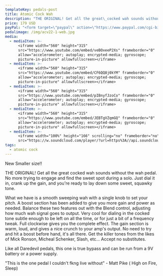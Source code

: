 ```yaml
---
templateKey: pedals-post
title: Atomic Cock Wah
description: "THE ORIGINAL! Get all the great\_cocked wah sounds without the wah pedal. No more trying to engage and find the sweet spot during a solo. Just dial it in, crank up the gain, and you're ready to lay down some\_sweet, squawky tone."
price: 179 USD
payPal: "<form target=\"paypal\" action=\"https://www.paypal.com/cgi-bin/webscr\" method=\"post\">\n<input type=\"hidden\" name=\"cmd\" value=\"_s-xclick\">\n<input type=\"hidden\" name=\"hosted_button_id\" value=\"M7G47E8RDMV36\">\n<table>\n<tr><td><input type=\"hidden\" name=\"on0\" value=\"Buy Now\">Buy Now</td></tr><tr><td><select name=\"os0\">\n\t<option value=\"Atomic Cock\">Atomic Cock $179.00 USD</option>\n</select> </td></tr>\n</table>\n<input type=\"hidden\" name=\"currency_code\" value=\"USD\">\n<input type=\"image\" src=\"https://www.paypalobjects.com/en_US/i/btn/btn_cart_LG.gif\" border=\"0\" name=\"submit\" alt=\"PayPal - The safer, easier way to pay online!\">\n<img alt=\"\" border=\"0\" src=\"https://www.paypalobjects.com/en_US/i/scr/pixel.gif\" width=\"1\" height=\"1\">\n</form>\n\n"
pedalimage: /img/acv22-1-web.jpg
media:
  - mediaItem: >-
      <iframe width="560" height="315"
      src="https://www.youtube.com/embed/veBOxeeP2Xs" frameborder="0"
      allow="accelerometer; autoplay; encrypted-media; gyroscope;
      picture-in-picture" allowfullscreen></iframe>
  - mediaItem: >-
      <iframe width="560" height="315"
      src="https://www.youtube.com/embed/CF6QQ8j0kYM" frameborder="0"
      allow="accelerometer; autoplay; encrypted-media; gyroscope;
      picture-in-picture" allowfullscreen></iframe>
  - mediaItem: >-
      <iframe width="560" height="315"
      src="https://www.youtube.com/embed/pIBnyfJzoCo" frameborder="0"
      allow="accelerometer; autoplay; encrypted-media; gyroscope;
      picture-in-picture" allowfullscreen></iframe>
  - mediaItem: >-
      <iframe width="560" height="315"
      src="https://www.youtube.com/embed/JEBTgVZqmGQ" frameborder="0"
      allow="accelerometer; autoplay; encrypted-media; gyroscope;
      picture-in-picture" allowfullscreen></iframe>
  - mediaItem: >-
      <iframe width="100%" height="166" scrolling="no" frameborder="no"
      src="https://w.soundcloud.com/player/?url=https%3A//api.soundcloud.com/tracks/454227918&amp;color=ff5500"></iframe>
tags:
  - atomic cock
---
```

New Smaller size!!

THE ORIGINAL! Get all the great cocked wah sounds without the wah pedal. No more trying to engage and find the sweet spot during a solo. Just dial it in, crank up the gain, and you're ready to lay down some sweet, squawky tone.

What we have is a smooth sweeping wah with a single knob to set your pitch. A boost section has been added to give you more gain and power as needed. Balance these two features out with the Blend control, adjusting how much wah signal goes to output. Very cool for dialing in the cocked tone subtle enough to be left on all the time, or for just a bit of a frequency tweak. Full clockwise gives you the complete effect. The gain section is warm, loud, and gives a nice crunch to your amp's output. No need to try and hit a boost before hand, it's all there. Get the killer tones from the likes of Mick Ronson, Micheal Schenker, Slash, etc… Accept no substitutes.

Like all Daredevil pedals, this one is true bypass and can be run from a 9V battery or a power supply.

"This is the one pedal I couldn't fkng live without" - Matt Pike ( High on Fire, Sleep)
